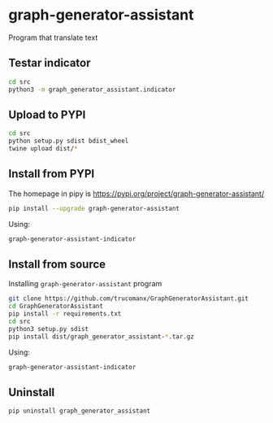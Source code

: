 # graph-generator-assistant

Program that translate text

## Testar indicator

```bash
cd src
python3 -m graph_generator_assistant.indicator
```

## Upload to PYPI

```bash
cd src
python setup.py sdist bdist_wheel
twine upload dist/*
```

## Install from PYPI

The homepage in pipy is https://pypi.org/project/graph-generator-assistant/

```bash
pip install --upgrade graph-generator-assistant
```

Using:

```bash
graph-generator-assistant-indicator
```

## Install from source
Installing `graph-generator-assistant` program

```bash
git clone https://github.com/trucomanx/GraphGeneratorAssistant.git
cd GraphGeneratorAssistant
pip install -r requirements.txt
cd src
python3 setup.py sdist
pip install dist/graph_generator_assistant-*.tar.gz
```
Using:

```bash
graph-generator-assistant-indicator
```

## Uninstall

```bash
pip uninstall graph_generator_assistant
```
